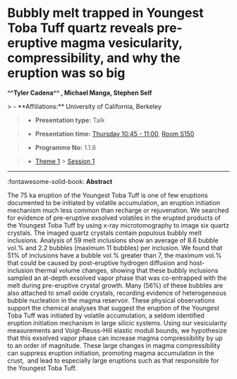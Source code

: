 # Bubbly melt trapped in Youngest Toba Tuff quartz reveals pre-eruptive magma vesicularity, compressibility, and why the eruption was so big

**^^Tyler Cadena^^ , Michael Manga, Stephen Self**

<!-- more -->> - **Affiliations:** University of California, Berkeley

> - **Presentation type:** Talk

> - **Presentation time:** [Thursday 10:45 - 11:00](../sessions_comparison.md#__tabbed_3_1), [Room S150](../maps_venue.md#__tabbed_1_2)

> - **Programme No:** 1.1.8

> - [Theme 1](../theme1.md) > [Session 1](../sessions/session-1-1.md)

--- 

:fontawesome-solid-book: **Abstract**

The 75 ka eruption of the Youngest Toba Tuff is one of few eruptions documented to be initiated by volatile accumulation, an eruption initiation mechanism much less common than recharge or rejuvenation. We searched for evidence of pre-eruptive exsolved volatiles in the erupted products of the Youngest Toba Tuff by using x-ray microtomography to image six quartz crystals. The imaged quartz crystals contain populous bubbly melt inclusions. Analysis of 59 melt inclusions show an average of 8.6 bubble vol.% and 2.2 bubbles (maximum 11 bubbles) per inclusion. We found that 51% of inclusions have a bubble vol.% greater than 7, the maximum vol.% that could be caused by post-eruptive hydrogen diffusion and host-inclusion thermal volume changes, showing that these bubbly inclusions sampled an at-depth exsolved vapor phase that was co-entrapped with the melt during pre-eruptive crystal growth. Many (56%) of these bubbles are also attached to small oxide crystals, recording evidence of heterogeneous bubble nucleation in the magma reservoir. These physical observations support the chemical analyses that suggest the eruption of the Youngest Toba Tuff was initiated by volatile accumulation, a seldom identified eruption initiation mechanism in large silicic systems. Using our vesicularity measurements and Voigt-Reuss-Hill elastic moduli bounds, we hypothesize that this exsolved vapor phase can increase magma compressibility by up to an order of magnitude. These large changes in magma compressibility can suppress eruption initiation, promoting magma accumulation in the crust,  and lead to especially large eruptions such as that responsible for the Youngest Toba Tuff.

